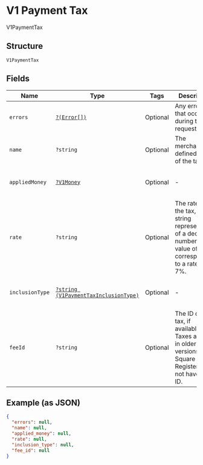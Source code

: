 
# V1 Payment Tax

V1PaymentTax

## Structure

`V1PaymentTax`

## Fields

| Name | Type | Tags | Description | Getter | Setter |
|  --- | --- | --- | --- | --- | --- |
| `errors` | [`?(Error[])`](../../doc/models/error.md) | Optional | Any errors that occurred during the request. | getErrors(): ?array | setErrors(?array errors): void |
| `name` | `?string` | Optional | The merchant-defined name of the tax. | getName(): ?string | setName(?string name): void |
| `appliedMoney` | [`?V1Money`](../../doc/models/v1-money.md) | Optional | - | getAppliedMoney(): ?V1Money | setAppliedMoney(?V1Money appliedMoney): void |
| `rate` | `?string` | Optional | The rate of the tax, as a string representation of a decimal number. A value of 0.07 corresponds to a rate of 7%. | getRate(): ?string | setRate(?string rate): void |
| `inclusionType` | [`?string (V1PaymentTaxInclusionType)`](../../doc/models/v1-payment-tax-inclusion-type.md) | Optional | - | getInclusionType(): ?string | setInclusionType(?string inclusionType): void |
| `feeId` | `?string` | Optional | The ID of the tax, if available. Taxes applied in older versions of Square Register might not have an ID. | getFeeId(): ?string | setFeeId(?string feeId): void |

## Example (as JSON)

```json
{
  "errors": null,
  "name": null,
  "applied_money": null,
  "rate": null,
  "inclusion_type": null,
  "fee_id": null
}
```

